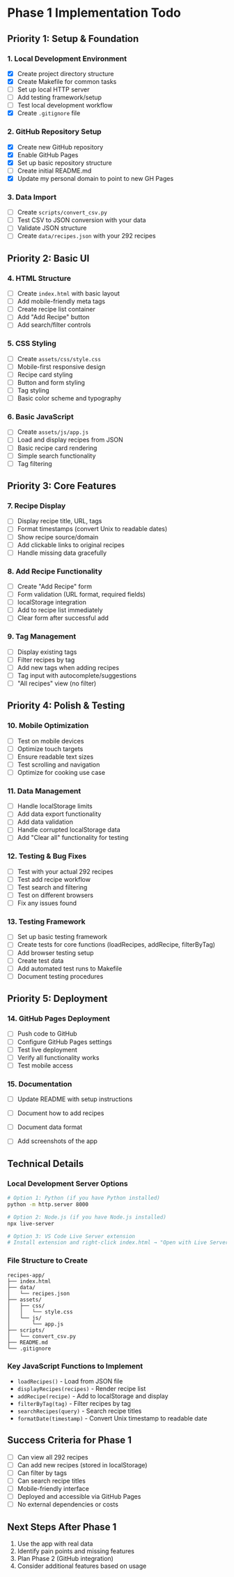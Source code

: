 # Phase 1 Implementation Todo

## Priority 1: Setup & Foundation

### 1. Local Development Environment
- [x] Create project directory structure
- [x] Create Makefile for common tasks
- [ ] Set up local HTTP server
- [ ] Add testing framework/setup
- [ ] Test local development workflow
- [x] Create `.gitignore` file

### 2. GitHub Repository Setup
- [x] Create new GitHub repository
- [x] Enable GitHub Pages
- [x] Set up basic repository structure
- [ ] Create initial README.md
- [x] Update my personal domain to point to new GH Pages

### 3. Data Import
- [ ] Create `scripts/convert_csv.py`
- [ ] Test CSV to JSON conversion with your data
- [ ] Validate JSON structure
- [ ] Create `data/recipes.json` with your 292 recipes

## Priority 2: Basic UI

### 4. HTML Structure
- [ ] Create `index.html` with basic layout
- [ ] Add mobile-friendly meta tags
- [ ] Create recipe list container
- [ ] Add "Add Recipe" button
- [ ] Add search/filter controls

### 5. CSS Styling
- [ ] Create `assets/css/style.css`
- [ ] Mobile-first responsive design
- [ ] Recipe card styling
- [ ] Button and form styling
- [ ] Tag styling
- [ ] Basic color scheme and typography

### 6. Basic JavaScript
- [ ] Create `assets/js/app.js`
- [ ] Load and display recipes from JSON
- [ ] Basic recipe card rendering
- [ ] Simple search functionality
- [ ] Tag filtering

## Priority 3: Core Features

### 7. Recipe Display
- [ ] Display recipe title, URL, tags
- [ ] Format timestamps (convert Unix to readable dates)
- [ ] Show recipe source/domain
- [ ] Add clickable links to original recipes
- [ ] Handle missing data gracefully

### 8. Add Recipe Functionality
- [ ] Create "Add Recipe" form
- [ ] Form validation (URL format, required fields)
- [ ] localStorage integration
- [ ] Add to recipe list immediately
- [ ] Clear form after successful add

### 9. Tag Management
- [ ] Display existing tags
- [ ] Filter recipes by tag
- [ ] Add new tags when adding recipes
- [ ] Tag input with autocomplete/suggestions
- [ ] "All recipes" view (no filter)

## Priority 4: Polish & Testing

### 10. Mobile Optimization
- [ ] Test on mobile devices
- [ ] Optimize touch targets
- [ ] Ensure readable text sizes
- [ ] Test scrolling and navigation
- [ ] Optimize for cooking use case

### 11. Data Management
- [ ] Handle localStorage limits
- [ ] Add data export functionality
- [ ] Add data validation
- [ ] Handle corrupted localStorage data
- [ ] Add "Clear all" functionality for testing

### 12. Testing & Bug Fixes
- [ ] Test with your actual 292 recipes
- [ ] Test add recipe workflow
- [ ] Test search and filtering
- [ ] Test on different browsers
- [ ] Fix any issues found

### 13. Testing Framework
- [ ] Set up basic testing framework
- [ ] Create tests for core functions (loadRecipes, addRecipe, filterByTag)
- [ ] Add browser testing setup
- [ ] Create test data
- [ ] Add automated test runs to Makefile
- [ ] Document testing procedures

## Priority 5: Deployment

### 14. GitHub Pages Deployment
- [ ] Push code to GitHub
- [ ] Configure GitHub Pages settings
- [ ] Test live deployment
- [ ] Verify all functionality works
- [ ] Test mobile access

### 15. Documentation
- [ ] Update README with setup instructions
- [ ] Document how to add recipes
- [ ] Document data format
- [ ] Add screenshots of the app



## Technical Details

### Local Development Server Options
```bash
# Option 1: Python (if you have Python installed)
python -m http.server 8000

# Option 2: Node.js (if you have Node.js installed)
npx live-server

# Option 3: VS Code Live Server extension
# Install extension and right-click index.html → "Open with Live Server"
```

### File Structure to Create
```
recipes-app/
├── index.html
├── data/
│   └── recipes.json
├── assets/
│   ├── css/
│   │   └── style.css
│   └── js/
│       └── app.js
├── scripts/
│   └── convert_csv.py
├── README.md
└── .gitignore
```

### Key JavaScript Functions to Implement
- `loadRecipes()` - Load from JSON file
- `displayRecipes(recipes)` - Render recipe list
- `addRecipe(recipe)` - Add to localStorage and display
- `filterByTag(tag)` - Filter recipes by tag
- `searchRecipes(query)` - Search recipe titles
- `formatDate(timestamp)` - Convert Unix timestamp to readable date

## Success Criteria for Phase 1
- [ ] Can view all 292 recipes
- [ ] Can add new recipes (stored in localStorage)
- [ ] Can filter by tags
- [ ] Can search recipe titles
- [ ] Mobile-friendly interface
- [ ] Deployed and accessible via GitHub Pages
- [ ] No external dependencies or costs

## Next Steps After Phase 1
1. Use the app with real data
2. Identify pain points and missing features
3. Plan Phase 2 (GitHub integration)
4. Consider additional features based on usage 